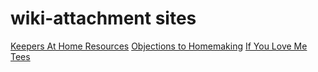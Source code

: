 # wiki-attachment sites

[Keepers At Home Resources](https://ifyoulovemetees.wixsite.com/home/resources)
[Objections to Homemaking](https://ifyoulovemetees.wixsite.com/home/objections)
[If You Love Me Tees](https://ifyoulovemetees.wixsite.com/home)